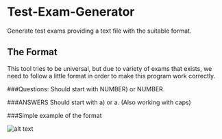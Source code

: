 # Test-Exam-Generator
Generate test exams providing a text file with the suitable format.


## The Format

This tool tries to be universal, but due to variety of exams that exists, we need to follow a little format in order to make this program work correctly.

###Questions:
Should start with NUMBER) or NUMBER.

###ANSWERS
Should start with a) or a. (Also working with caps)

###Simple example of the format

![alt text](https://i.imgur.com/JpLMh2w.png)
